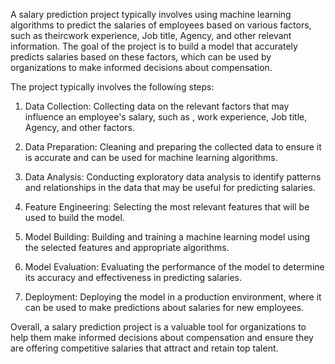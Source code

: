 A salary prediction project typically involves using machine learning algorithms to predict the salaries of employees 
based on various factors, such as theircwork experience, Job title, Agency, and other relevant information.
The goal of the project is to build a model that accurately predicts salaries based on these factors, 
which can be used by organizations to make informed decisions about compensation.

The project typically involves the following steps:

1. Data Collection: 
   Collecting data on the relevant factors that may influence an employee's salary, such as , work experience, Job title, Agency, and other factors.

2. Data Preparation:
   Cleaning and preparing the collected data to ensure it is accurate and can be used for machine learning algorithms.

3. Data Analysis: 
   Conducting exploratory data analysis to identify patterns and relationships in the data that may be useful for predicting salaries.

4. Feature Engineering: 
   Selecting the most relevant features that will be used to build the model.

5. Model Building: 
   Building and training a machine learning model using the selected features and appropriate algorithms.

6. Model Evaluation: 
   Evaluating the performance of the model to determine its accuracy and effectiveness in predicting salaries.

7. Deployment: 
   Deploying the model in a production environment, where it can be used to make predictions about salaries for new employees.
   
Overall, a salary prediction project is a valuable tool for organizations
to help them make informed decisions about compensation and ensure they
are offering competitive salaries that attract and retain top talent.
